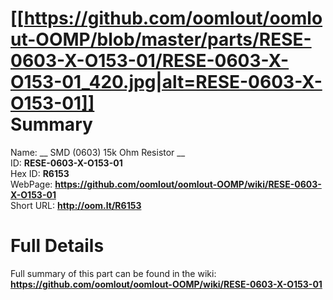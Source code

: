 
[[https://github.com/oomlout/oomlout-OOMP/blob/master/parts/RESE-0603-X-O153-01/RESE-0603-X-O153-01_420.jpg|alt=RESE-0603-X-O153-01]]     
Summary
=================
  
Name: __ SMD (0603) 15k Ohm Resistor __    
ID: __RESE-0603-X-O153-01__   
Hex ID: __R6153__   
WebPage: __https://github.com/oomlout/oomlout-OOMP/wiki/RESE-0603-X-O153-01__   
Short URL: __http://oom.lt/R6153__   

Full Details
==========================
Full summary of this part can be found in the wiki:   
__https://github.com/oomlout/oomlout-OOMP/wiki/RESE-0603-X-O153-01__    


